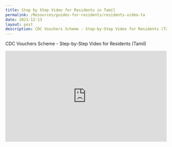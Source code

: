 ```yaml
---
title: Step by Step Video for Residents in Tamil
permalink: /Resources/guides-for-residents/residents-video-ta
date: 2021-12-13
layout: post
description: CDC Vouchers Scheme - Step-by-Step Video for Residents (Tamil)
---
```


CDC Vouchers Scheme - Step-by-Step Video for Residents (Tamil)

<style>
 .youtubecontainer {
    position: relative;
    width: 100%;
    height: 0;
    padding-bottom: 56.25%;
}
.youtubevideo {
    position: absolute;
    top: 0;
    left: 0;
    width: 100%;
    height: 100%;
}
</style>

<div class="youtubecontainer">
<iframe class="youtubevideo" src="https://www.youtube.com/embed/-OBickuGtms?rel=0" title="YouTube video player" frameborder="0" allow="accelerometer; autoplay; clipboard-write; encrypted-media; gyroscope; picture-in-picture" allowfullscreen></iframe>
</div>